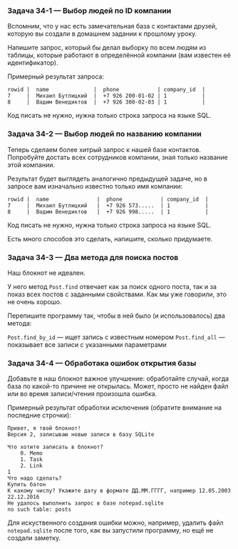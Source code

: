 ### Задача 34-1 — Выбор людей по ID компании 

Вспомним, что у нас есть замечательная база с контактами друзей, которую вы создали в домашнем задании к прошлому уроку.

Напишите запрос, который бы делал выборку по всем людям из таблицы, которые работают в определённой компании (вам известен её идентификатор).

Примерный результат запроса:

```
rowid |  name              |  phone            | company_id  |
7     |  Михаил Бутлицкий  |  +7 926 200-01-02 | 1           |
8     |  Вадим Венедиктов  |  +7 926 300-02-03 | 1           |
```
Код писать не нужно, нужна только строка запроса на языке SQL.



### Задача 34-2 — Выбор людей по названию компании 

Теперь сделаем более хитрый запрос к нашей базе контактов. Попробуйте достать всех сотрудников компании, зная только название этой компании.

Результат будет выглядеть аналогично предыдущей задаче, но в запросе вам изначально известно только имя компании:

```
rowid |  name               |  phone            | company_id  |
7     |  Михаил Бутлицкий   |  +7 926 573.....  | 1           |
8     |  Вадим Венедиктов   |  +7 926 998.....  | 1           |
```
Код писать не нужно, нужна только строка запроса на языке SQL.

Есть много способов это сделать, напишите, сколько придумаете.



### Задача 34-3 — Два метода для поиска постов 

Наш блокнот не идеален.

У него метод `Post.find` отвечает как за поиск одного поста, так и за показ всех постов с заданными свойствами. Как мы уже говорили, это не очень хорошо.

Перепишите программу так, чтобы в ней было (и использовалось) два метода:

`Post.find_by_id` — ищет запись с известным номером
`Post.find_all` — показывает все записи с указанными параметрами



### Задача 34-4 — Обработака ошибок открытия базы 

Добавьте в наш блокнот важное улучшение: обработайте случай, когда база по какой-то причине не открылась. Может, просто не найден файл или во время записи/чтения произошла ошибка.

Примерный результат обработки исключения (обратите внимание на последние строчки):

```
Привет, я твой блокнот!
Версия 2, записываю новые записи в базу SQLite

Что хотите записать в блокнот?
    0. Memo
    1. Task
    2. Link
1
Что надо сделать?
Купить батон
К какому числу? Укажите дату в формате ДД.ММ.ГГГГ, например 12.05.2003
22.12.2016
Не удалось выполнить запрос в базе notepad.sqlite
no such table: posts
```
Для искуственного создания ошибки можно, например, удалить файл `notepad.sqlite` после того, как вы запустили программу, но ещё не создали заметку.
